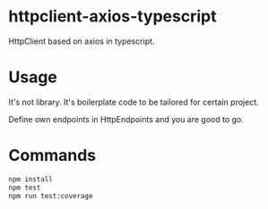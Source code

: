 # httpclient-axios-typescript

HttpClient based on axios in typescript.

# Usage

It's not library. It's boilerplate code to be tailored for certain project.

Define own endpoints in HttpEndpoints and you are good to go.

# Commands

```bash
npm install
npm test
npm run test:coverage
```

